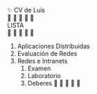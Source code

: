 :sparkles: CV de Luis
<br>
:star2: :star2: :star2: :star2: :star2:
<br>
LISTA
<br>
:star2: :star2: :star2: :star2: :star2:
<br>
1. Aplicaciones Distribuidas
2. Evaluación de Redes
3. Redes e Intranets
   1. Examen
   2. Laboratorio
   3. Deberes
:star2: :star2: :star2: :star2: :star2:
